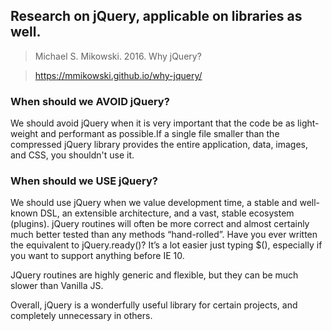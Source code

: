 ## Research on jQuery, applicable on libraries as well.
> Michael S. Mikowski. 2016. Why jQuery?

> https://mmikowski.github.io/why-jquery/

### When should we AVOID jQuery?

We should avoid jQuery when it is very important that the code be as light-weight and performant as possible.If a single file smaller than the compressed jQuery library provides the entire application, data, images, and CSS, you shouldn't use it.

### When should we USE jQuery?

We should use jQuery when we value development time, a stable and well-known DSL, an extensible architecture, and a vast, stable ecosystem (plugins). jQuery routines will often be more correct and almost certainly much better tested than any methods  “hand-rolled”. Have you ever written the equivalent to jQuery.ready()? It’s a lot easier just typing $(), especially if you want to support anything before IE 10.

JQuery routines are highly generic and flexible, but they can be much slower than Vanilla JS.

Overall, jQuery is a wonderfully useful library for certain projects, and completely unnecessary in others.
